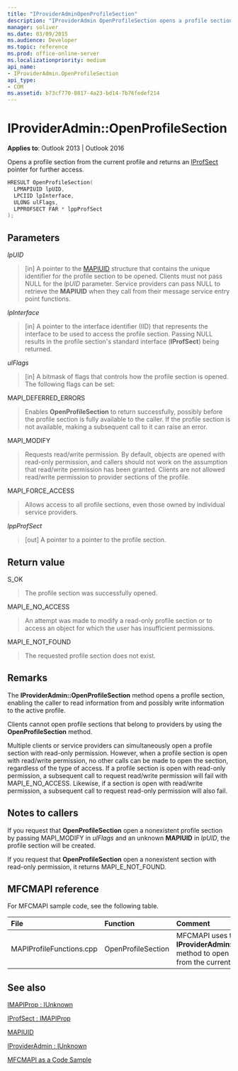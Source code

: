 ```yaml
---
title: "IProviderAdminOpenProfileSection"
description: "IProviderAdmin OpenProfileSection opens a profile section from the current profile and returns an IProfSect pointer for further access."
manager: soliver
ms.date: 03/09/2015
ms.audience: Developer
ms.topic: reference
ms.prod: office-online-server
ms.localizationpriority: medium
api_name:
- IProviderAdmin.OpenProfileSection
api_type:
- COM
ms.assetid: b73cf770-8817-4a23-bd14-7b76fedef214
---
```


# IProviderAdmin::OpenProfileSection

  
  
**Applies to**: Outlook 2013 | Outlook 2016 
  
Opens a profile section from the current profile and returns an [IProfSect](iprofsectimapiprop.md) pointer for further access. 
  
```cpp
HRESULT OpenProfileSection(
  LPMAPIUID lpUID,
  LPCIID lpInterface,
  ULONG ulFlags,
  LPPROFSECT FAR * lppProfSect
);
```

## Parameters

 _lpUID_
  
> [in] A pointer to the [MAPIUID](mapiuid.md) structure that contains the unique identifier for the profile section to be opened. Clients must not pass NULL for the  _lpUID_ parameter. Service providers can pass NULL to retrieve the **MAPIUID** when they call from their message service entry point functions. 
    
 _lpInterface_
  
> [in] A pointer to the interface identifier (IID) that represents the interface to be used to access the profile section. Passing NULL results in the profile section's standard interface (**IProfSect**) being returned. 
    
 _ulFlags_
  
> [in] A bitmask of flags that controls how the profile section is opened. The following flags can be set:
    
MAPI_DEFERRED_ERRORS 
  
> Enables **OpenProfileSection** to return successfully, possibly before the profile section is fully available to the caller. If the profile section is not available, making a subsequent call to it can raise an error. 
    
MAPI_MODIFY 
  
> Requests read/write permission. By default, objects are opened with read-only permission, and callers should not work on the assumption that read/write permission has been granted. Clients are not allowed read/write permission to provider sections of the profile.
    
MAPI_FORCE_ACCESS
  
> Allows access to all profile sections, even those owned by individual service providers.
    
 _lppProfSect_
  
> [out] A pointer to a pointer to the profile section.
    
## Return value

S_OK 
  
> The profile section was successfully opened.
    
MAPI_E_NO_ACCESS 
  
> An attempt was made to modify a read-only profile section or to access an object for which the user has insufficient permissions.
    
MAPI_E_NOT_FOUND 
  
> The requested profile section does not exist.
    
## Remarks

The **IProviderAdmin::OpenProfileSection** method opens a profile section, enabling the caller to read information from and possibly write information to the active profile. 
  
Clients cannot open profile sections that belong to providers by using the **OpenProfileSection** method. 
  
Multiple clients or service providers can simultaneously open a profile section with read-only permission. However, when a profile section is open with read/write permission, no other calls can be made to open the section, regardless of the type of access. If a profile section is open with read-only permission, a subsequent call to request read/write permission will fail with MAPI_E_NO_ACCESS. Likewise, if a section is open with read/write permission, a subsequent call to request read-only permission will also fail. 
  
## Notes to callers

If you request that **OpenProfileSection** open a nonexistent profile section by passing MAPI_MODIFY in  _ulFlags_ and an unknown **MAPIUID** in  _lpUID_, the profile section will be created. 
  
If you request that **OpenProfileSection** open a nonexistent section with read-only permission, it returns MAPI_E_NOT_FOUND. 
  
## MFCMAPI reference

For MFCMAPI sample code, see the following table.
  
|**File**|**Function**|**Comment**|
|:-----|:-----|:-----|
|MAPIProfileFunctions.cpp  <br/> |OpenProfileSection  <br/> |MFCMAPI uses the **IProviderAdmin::OpenProfileSection** method to open a profile section from the current profile. |
   
## See also



[IMAPIProp : IUnknown](imapipropiunknown.md)
  
[IProfSect : IMAPIProp](iprofsectimapiprop.md)
  
[MAPIUID](mapiuid.md)
  
[IProviderAdmin : IUnknown](iprovideradminiunknown.md)


[MFCMAPI as a Code Sample](mfcmapi-as-a-code-sample.md)

